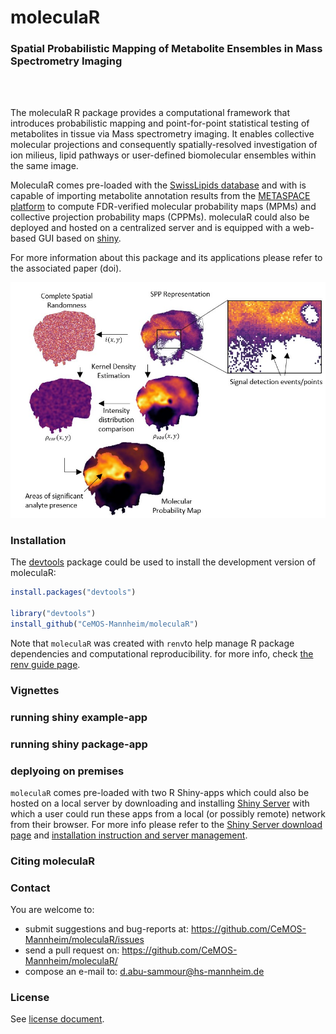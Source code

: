 # **moleculaR**

### Spatial Probabilistic Mapping of Metabolite Ensembles in Mass Spectrometry Imaging

<br />
<br />

The moleculaR R package provides a computational framework that introduces probabilistic mapping
and point-for-point statistical testing of metabolites in tissue via Mass spectrometry imaging.
It enables collective molecular projections and consequently spatially-resolved investigation
of ion milieus, lipid pathways or user-defined biomolecular ensembles within the same image.

MoleculaR comes pre-loaded with the [SwissLipids database](https://www.swisslipids.org) and with is capable of importing metabolite annotation results from the [METASPACE platform](https://metaspace2020.eu/) to compute FDR-verified molecular probability maps (MPMs) and collective projection probability maps (CPPMs). moleculaR could also be deployed and hosted on a centralized server and is equipped with a web-based GUI based on [shiny](https://www.rdocumentation.org/packages/shiny/versions/1.7.1). 

For more information about this package and its applications please refer to the associated paper (doi). 

<p align="right"><img src="extras/package.jpg" width="680"></p>

### Installation

The [devtools](https://cran.r-project.org/web/packages/devtools/index.html) package could be used to install the development version of moleculaR:

```r
install.packages("devtools")

library("devtools")
install_github("CeMOS-Mannheim/moleculaR")
```
Note that `moleculaR` was created with `renv`to help manage R package dependencies and computational reproducibility. for more info, check [the renv guide page](https://rstudio.github.io/renv/articles/renv.html). 



### Vignettes



### running shiny example-app



### running shiny package-app


### deplyoing on premises

`moleculaR` comes pre-loaded with two R Shiny-apps which could also be hosted on a local server by downloading and installing [Shiny Server](https://www.rstudio.com/products/shiny/shiny-server/) with which a user could run these apps from a local (or possibly remote) network from their browser. For more info please refer to the [Shiny Server download page](https://www.rstudio.com/products/shiny/download-server/) and [installation instruction and server management](https://docs.rstudio.com/shiny-server/#installation). 


### Citing moleculaR



### Contact

You are welcome to:

* submit suggestions and bug-reports at: <https://github.com/CeMOS-Mannheim/moleculaR/issues>
* send a pull request on: <https://github.com/CeMOS-Mannheim/moleculaR/>
* compose an e-mail to: <d.abu-sammour@hs-mannheim.de>

### License

See [license document](LICENSE.md).


